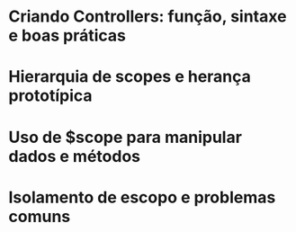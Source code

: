 # Criando Controllers: função, sintaxe e boas práticas

# Hierarquia de scopes e herança prototípica

# Uso de $scope para manipular dados e métodos

# Isolamento de escopo e problemas comuns